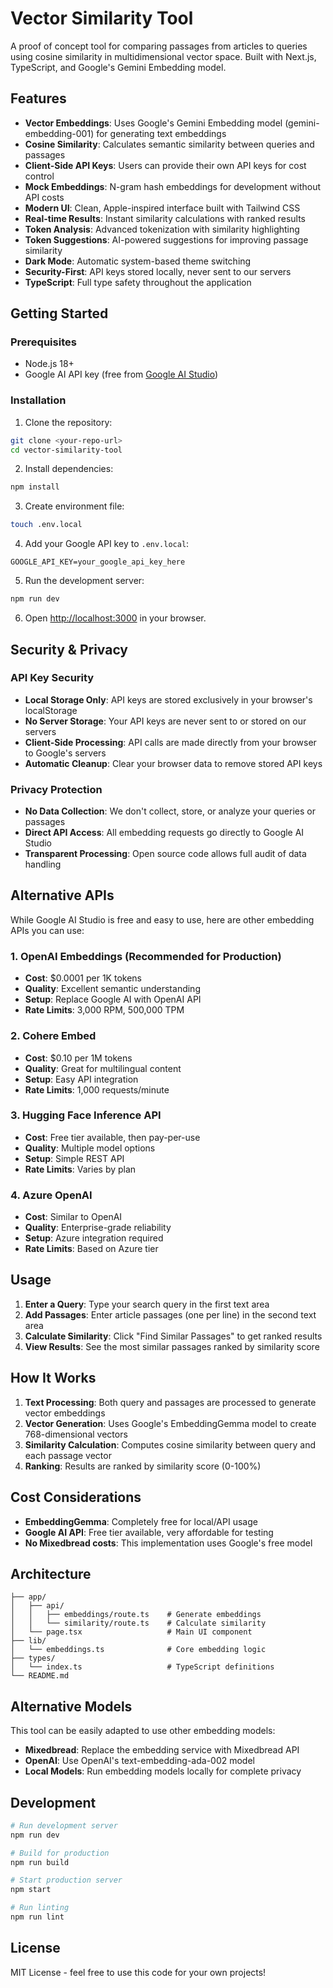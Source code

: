 # Vector Similarity Tool

A proof of concept tool for comparing passages from articles to queries using cosine similarity in multidimensional vector space. Built with Next.js, TypeScript, and Google's Gemini Embedding model.

## Features

- **Vector Embeddings**: Uses Google's Gemini Embedding model (gemini-embedding-001) for generating text embeddings
- **Cosine Similarity**: Calculates semantic similarity between queries and passages
- **Client-Side API Keys**: Users can provide their own API keys for cost control
- **Mock Embeddings**: N-gram hash embeddings for development without API costs
- **Modern UI**: Clean, Apple-inspired interface built with Tailwind CSS
- **Real-time Results**: Instant similarity calculations with ranked results
- **Token Analysis**: Advanced tokenization with similarity highlighting
- **Token Suggestions**: AI-powered suggestions for improving passage similarity
- **Dark Mode**: Automatic system-based theme switching
- **Security-First**: API keys stored locally, never sent to our servers
- **TypeScript**: Full type safety throughout the application

## Getting Started

### Prerequisites

- Node.js 18+ 
- Google AI API key (free from [Google AI Studio](https://aistudio.google.com/app/apikey))

### Installation

1. Clone the repository:
```bash
git clone <your-repo-url>
cd vector-similarity-tool
```

2. Install dependencies:
```bash
npm install
```

3. Create environment file:
```bash
touch .env.local
```

4. Add your Google API key to `.env.local`:
```
GOOGLE_API_KEY=your_google_api_key_here
```

5. Run the development server:
```bash
npm run dev
```

6. Open [http://localhost:3000](http://localhost:3000) in your browser.

## Security & Privacy

### API Key Security
- **Local Storage Only**: API keys are stored exclusively in your browser's localStorage
- **No Server Storage**: Your API keys are never sent to or stored on our servers
- **Client-Side Processing**: API calls are made directly from your browser to Google's servers
- **Automatic Cleanup**: Clear your browser data to remove stored API keys

### Privacy Protection
- **No Data Collection**: We don't collect, store, or analyze your queries or passages
- **Direct API Access**: All embedding requests go directly to Google AI Studio
- **Transparent Processing**: Open source code allows full audit of data handling

## Alternative APIs

While Google AI Studio is free and easy to use, here are other embedding APIs you can use:

### 1. **OpenAI Embeddings** (Recommended for Production)
- **Cost**: $0.0001 per 1K tokens
- **Quality**: Excellent semantic understanding
- **Setup**: Replace Google AI with OpenAI API
- **Rate Limits**: 3,000 RPM, 500,000 TPM

### 2. **Cohere Embed** 
- **Cost**: $0.10 per 1M tokens
- **Quality**: Great for multilingual content
- **Setup**: Easy API integration
- **Rate Limits**: 1,000 requests/minute

### 3. **Hugging Face Inference API**
- **Cost**: Free tier available, then pay-per-use
- **Quality**: Multiple model options
- **Setup**: Simple REST API
- **Rate Limits**: Varies by plan

### 4. **Azure OpenAI**
- **Cost**: Similar to OpenAI
- **Quality**: Enterprise-grade reliability
- **Setup**: Azure integration required
- **Rate Limits**: Based on Azure tier

## Usage

1. **Enter a Query**: Type your search query in the first text area
2. **Add Passages**: Enter article passages (one per line) in the second text area
3. **Calculate Similarity**: Click "Find Similar Passages" to get ranked results
4. **View Results**: See the most similar passages ranked by similarity score

## How It Works

1. **Text Processing**: Both query and passages are processed to generate vector embeddings
2. **Vector Generation**: Uses Google's EmbeddingGemma model to create 768-dimensional vectors
3. **Similarity Calculation**: Computes cosine similarity between query and each passage vector
4. **Ranking**: Results are ranked by similarity score (0-100%)

## Cost Considerations

- **EmbeddingGemma**: Completely free for local/API usage
- **Google AI API**: Free tier available, very affordable for testing
- **No Mixedbread costs**: This implementation uses Google's free model

## Architecture

```
├── app/
│   ├── api/
│   │   ├── embeddings/route.ts    # Generate embeddings
│   │   └── similarity/route.ts    # Calculate similarity
│   └── page.tsx                   # Main UI component
├── lib/
│   └── embeddings.ts              # Core embedding logic
├── types/
│   └── index.ts                   # TypeScript definitions
└── README.md
```

## Alternative Models

This tool can be easily adapted to use other embedding models:

- **Mixedbread**: Replace the embedding service with Mixedbread API
- **OpenAI**: Use OpenAI's text-embedding-ada-002 model
- **Local Models**: Run embedding models locally for complete privacy

## Development

```bash
# Run development server
npm run dev

# Build for production
npm run build

# Start production server
npm start

# Run linting
npm run lint
```

## License

MIT License - feel free to use this code for your own projects!
